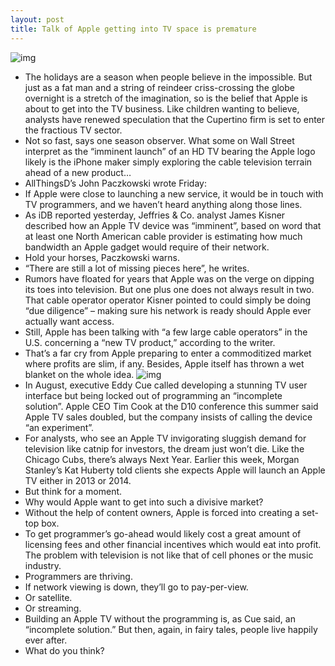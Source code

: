 ```yaml
---
layout: post
title: Talk of Apple getting into TV space is premature
---
```

![img](http://media.idownloadblog.com/wp-content/uploads/2012/05/iTV-on-wall-mockup.jpeg)
* The holidays are a season when people believe in the impossible. But just as a fat man and a string of reindeer criss-crossing the globe overnight is a stretch of the imagination, so is the belief that Apple is about to get into the TV business. Like children wanting to believe, analysts have renewed speculation that the Cupertino firm is set to enter the fractious TV sector.
* Not so fast, says one season observer. What some on Wall Street interpret as the “imminent launch” of an HD TV bearing the Apple logo likely is the iPhone maker simply exploring the cable television terrain ahead of a new product…
* AllThingsD’s John Paczkowski wrote Friday:
* If Apple were close to launching a new service, it would be in touch with TV programmers, and we haven’t heard anything along those lines.
* As iDB reported yesterday, Jeffries & Co. analyst James Kisner described how an Apple TV device was “imminent”, based on word that at least one North American cable provider is estimating how much bandwidth an Apple gadget would require of their network.
* Hold your horses, Paczkowski warns.
* “There are still a lot of missing pieces here”, he writes.
* Rumors have floated for years that Apple was on the verge on dipping its toes into television. But one plus one does not always result in two. That cable operator operator Kisner pointed to could simply be doing “due diligence” – making sure his network is ready should Apple ever actually want access.
* Still, Apple has been talking with “a few large cable operators” in the U.S. concerning a “new TV product,” according to the writer.
* That’s a far cry from Apple preparing to enter a commoditized market where profits are slim, if any. Besides, Apple itself has thrown a wet blanket on the whole idea.
![img](http://media.idownloadblog.com/wp-content/uploads/2012/08/apple-tv-ui-e1353013067169.png)
* In August, executive Eddy Cue called developing a stunning TV user interface but being locked out of programming an “incomplete solution”. Apple CEO Tim Cook at the D10 conference this summer said Apple TV sales doubled, but the company insists of calling the device “an experiment”.
* For analysts, who see an Apple TV invigorating sluggish demand for television like catnip for investors, the dream just won’t die. Like the Chicago Cubs, there’s always Next Year. Earlier this week, Morgan Stanley’s Kat Huberty told clients she expects Apple will launch an Apple TV either in 2013 or 2014.
* But think for a moment.
* Why would Apple want to get into such a divisive market?
* Without the help of content owners, Apple is forced into creating a set-top box.
* To get programmer’s go-ahead would likely cost a great amount of licensing fees and other financial incentives which would eat into profit. The problem with television is not like that of cell phones or the music industry.
* Programmers are thriving.
* If network viewing is down, they’ll go to pay-per-view.
* Or satellite.
* Or streaming.
* Building an Apple TV without the programming is, as Cue said, an “incomplete solution.” But then, again, in fairy tales, people live happily ever after.
* What do you think?

